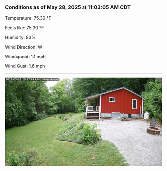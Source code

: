 ### Conditions as of May 28, 2025 at 11:03:05 AM CDT 

Temperature: 75.30 &deg;F

Feels like: 75.30 &deg;F

Humidity: 83%

Wind Direction: W

Windspeed: 1.1 mph

Wind Gust: 1.6 mph

---

<img src="./images/latest.jpeg"/>

